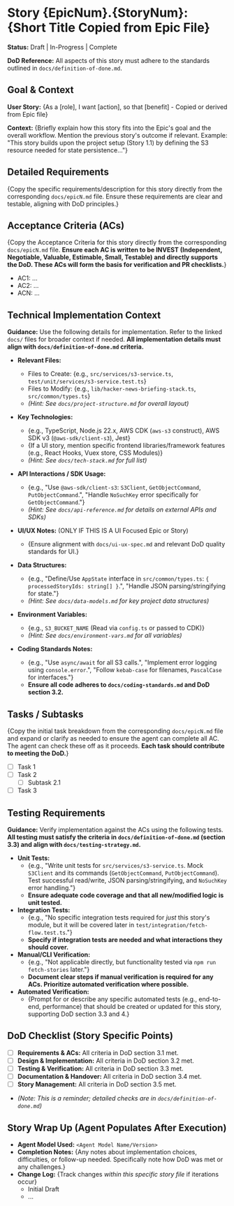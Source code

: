 # Story {EpicNum}.{StoryNum}: {Short Title Copied from Epic File}

**Status:** Draft | In-Progress | Complete

**DoD Reference:** All aspects of this story must adhere to the standards outlined in `docs/definition-of-done.md`.

## Goal & Context

**User Story:** {As a [role], I want [action], so that [benefit] - Copied or derived from Epic file}

**Context:** {Briefly explain how this story fits into the Epic's goal and the overall workflow. Mention the previous story's outcome if relevant. Example: "This story builds upon the project setup (Story 1.1) by defining the S3 resource needed for state persistence..."}

## Detailed Requirements

{Copy the specific requirements/description for this story directly from the corresponding `docs/epicN.md` file. Ensure these requirements are clear and testable, aligning with DoD principles.}

## Acceptance Criteria (ACs)

{Copy the Acceptance Criteria for this story directly from the corresponding `docs/epicN.md` file. **Ensure each AC is written to be INVEST (Independent, Negotiable, Valuable, Estimable, Small, Testable) and directly supports the DoD. These ACs will form the basis for verification and PR checklists.**}

- AC1: ...
- AC2: ...
- ACN: ...

## Technical Implementation Context

**Guidance:** Use the following details for implementation. Refer to the linked `docs/` files for broader context if needed. **All implementation details must align with `docs/definition-of-done.md` criteria.**

- **Relevant Files:**

  - Files to Create: {e.g., `src/services/s3-service.ts`, `test/unit/services/s3-service.test.ts`}
  - Files to Modify: {e.g., `lib/hacker-news-briefing-stack.ts`, `src/common/types.ts`}
  - _(Hint: See `docs/project-structure.md` for overall layout)_

- **Key Technologies:**

  - {e.g., TypeScript, Node.js 22.x, AWS CDK (`aws-s3` construct), AWS SDK v3 (`@aws-sdk/client-s3`), Jest}
  - {If a UI story, mention specific frontend libraries/framework features (e.g., React Hooks, Vuex store, CSS Modules)}
  - _(Hint: See `docs/tech-stack.md` for full list)_

- **API Interactions / SDK Usage:**

  - {e.g., "Use `@aws-sdk/client-s3`: `S3Client`, `GetObjectCommand`, `PutObjectCommand`.", "Handle `NoSuchKey` error specifically for `GetObjectCommand`."}
  - _(Hint: See `docs/api-reference.md` for details on external APIs and SDKs)_

- **UI/UX Notes:** (ONLY IF THIS IS A UI Focused Epic or Story)

  - {Ensure alignment with `docs/ui-ux-spec.md` and relevant DoD quality standards for UI.}

- **Data Structures:**

  - {e.g., "Define/Use `AppState` interface in `src/common/types.ts`: `{ processedStoryIds: string[] }`.", "Handle JSON parsing/stringifying for state."}
  - _(Hint: See `docs/data-models.md` for key project data structures)_

- **Environment Variables:**

  - {e.g., `S3_BUCKET_NAME` (Read via `config.ts` or passed to CDK)}
  - _(Hint: See `docs/environment-vars.md` for all variables)_

- **Coding Standards Notes:**
  - {e.g., "Use `async/await` for all S3 calls.", "Implement error logging using `console.error`.", "Follow `kebab-case` for filenames, `PascalCase` for interfaces."}
  - **Ensure all code adheres to `docs/coding-standards.md` and DoD section 3.2.**

## Tasks / Subtasks

{Copy the initial task breakdown from the corresponding `docs/epicN.md` file and expand or clarify as needed to ensure the agent can complete all AC. The agent can check these off as it proceeds. **Each task should contribute to meeting the DoD.**}

- [ ] Task 1
- [ ] Task 2
  - [ ] Subtask 2.1
- [ ] Task 3

## Testing Requirements

**Guidance:** Verify implementation against the ACs using the following tests. **All testing must satisfy the criteria in `docs/definition-of-done.md` (section 3.3) and align with `docs/testing-strategy.md`.**

- **Unit Tests:**
  - {e.g., "Write unit tests for `src/services/s3-service.ts`. Mock `S3Client` and its commands (`GetObjectCommand`, `PutObjectCommand`). Test successful read/write, JSON parsing/stringifying, and `NoSuchKey` error handling."}
  - **Ensure adequate code coverage and that all new/modified logic is unit tested.**
- **Integration Tests:**
  - {e.g., "No specific integration tests required for _just_ this story's module, but it will be covered later in `test/integration/fetch-flow.test.ts`."}
  - **Specify if integration tests are needed and what interactions they should cover.**
- **Manual/CLI Verification:**
  - {e.g., "Not applicable directly, but functionality tested via `npm run fetch-stories` later."}
  - **Document clear steps if manual verification is required for any ACs. Prioritize automated verification where possible.**
- **Automated Verification:**
  - {Prompt for or describe any specific automated tests (e.g., end-to-end, performance) that should be created or updated for this story, supporting DoD section 3.3 and 4.}

## DoD Checklist (Story Specific Points)

- [ ] **Requirements & ACs:** All criteria in DoD section 3.1 met.
- [ ] **Design & Implementation:** All criteria in DoD section 3.2 met.
- [ ] **Testing & Verification:** All criteria in DoD section 3.3 met.
- [ ] **Documentation & Handover:** All criteria in DoD section 3.4 met.
- [ ] **Story Management:** All criteria in DoD section 3.5 met.
- _(Note: This is a reminder; detailed checks are in `docs/definition-of-done.md`)_

## Story Wrap Up (Agent Populates After Execution)

- **Agent Model Used:** `<Agent Model Name/Version>`
- **Completion Notes:** {Any notes about implementation choices, difficulties, or follow-up needed. Specifically note how DoD was met or any challenges.}
- **Change Log:** {Track changes _within this specific story file_ if iterations occur}
  - Initial Draft
  - ...
